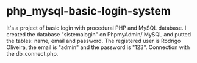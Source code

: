 # php_mysql-basic-login-system
It's a project of basic login with procedural PHP and MySQL database.
I created the database "sistemalogin" on PhpmyAdmin/ MySQL and putted the tables: name, email and password.
The registered user is Rodrigo Oliveira, the email is "admin" and the password is "123".
Connection with the db_connect.php.
